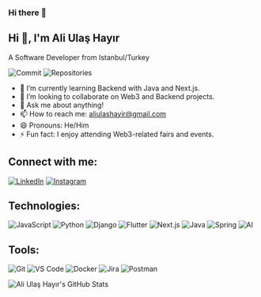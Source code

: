 ### Hi there 👋

<!--
**aliulashayir/aliulashayir** is a ✨ _special_ ✨ repository because its `README.md` (this file) appears on your GitHub profile.

Here are some ideas to get you started:

- 🔭 I’m currently working on ...
- 🌱 I’m currently learning ...
- 👯 I’m looking to collaborate on ...
- 🤔 I’m looking for help with ...
- 💬 Ask me about ...
- 📫 How to reach me: ...
- 😄 Pronouns: ...
- ⚡ Fun fact: ...
-->

## Hi 👋, I'm Ali Ulaş Hayır

A Software Developer from Istanbul/Turkey

![Commit](https://img.shields.io/badge/Commit-Commit%20Status-brightgreen)
![Repositories](https://img.shields.io/badge/Repositories-Repo%20Status-brightgreen)

- 🌱 I’m currently learning Backend with Java and Next.js.
- 👯 I’m looking to collaborate on Web3 and Backend projects.
- 💬 Ask me about anything!
- 📫 How to reach me: [aliulashayir@gmail.com](mailto:aliulashayir@gmail.com)
- 😄 Pronouns: He/Him
- ⚡ Fun fact: I enjoy attending Web3-related fairs and events.

## Connect with me:
[![LinkedIn](https://img.shields.io/badge/-LinkedIn-blue?style=flat&logo=linkedin&logoColor=white)](https://www.linkedin.com/in/ali-ulas-hayir/)
[![Instagram](https://img.shields.io/badge/-Instagram-purple?style=flat&logo=instagram&logoColor=white)](https://www.instagram.com/uliulas/)

## Technologies:
![JavaScript](https://img.shields.io/badge/-JavaScript-yellow?style=flat&logo=javascript&logoColor=white)
![Python](https://img.shields.io/badge/-Python-blue?style=flat&logo=python&logoColor=white)
![Django](https://img.shields.io/badge/-Django-green?style=flat&logo=django&logoColor=white)
![Flutter](https://img.shields.io/badge/-Flutter-blue?style=flat&logo=flutter&logoColor=white)
![Next.js](https://img.shields.io/badge/-Next.js-black?style=flat&logo=next.js&logoColor=white)
![Java](https://img.shields.io/badge/-Java-red?style=flat&logo=java&logoColor=white)
![Spring](https://img.shields.io/badge/-Spring-green?style=flat&logo=spring&logoColor=white)
![AI](https://img.shields.io/badge/-AI-red?style=flat&logo=ai&logoColor=white)

## Tools:
![Git](https://img.shields.io/badge/-Git-black?style=flat&logo=git&logoColor=white)
![VS Code](https://img.shields.io/badge/-VS%20Code-blue?style=flat&logo=visual-studio-code&logoColor=white)
![Docker](https://img.shields.io/badge/-Docker-blue?style=flat&logo=docker&logoColor=white)
![Jira](https://img.shields.io/badge/-Jira-blue?style=flat&logo=jira&logoColor=white)
![Postman](https://img.shields.io/badge/-Postman-orange?style=flat&logo=postman&logoColor=white)

![Ali Ulaş Hayır's GitHub Stats](https://github-readme-stats.vercel.app/api?username=aliulashayir&show_icons=true&theme=radical)
